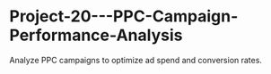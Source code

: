 # Project-20---PPC-Campaign-Performance-Analysis
Analyze PPC campaigns to optimize ad spend and conversion rates.
